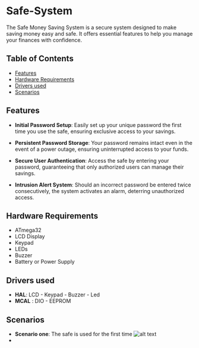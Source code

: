 # Safe-System
The Safe Money Saving System is a secure system designed to make saving money easy and safe. It offers essential features to help you manage your finances with confidence.

## Table of Contents

- [Features](#features)
- [Hardware Requirements](#hardware-requirements)
- [Drivers used](#drivers-used)
- [Scenarios](#Scenarios)



## Features

- **Initial Password Setup**: Easily set up your unique password the first time you use the safe, ensuring exclusive access to your savings.

- **Persistent Password Storage**: Your password remains intact even in the event of a power outage, ensuring uninterrupted access to your funds.

- **Secure User Authentication**: Access the safe by entering your password, guaranteeing that only authorized users can manage their savings.

- **Intrusion Alert System**: Should an incorrect password be entered twice consecutively, the system activates an alarm, deterring unauthorized access.

## Hardware Requirements

- ATmega32
- LCD Display
- Keypad
- LEDs
- Buzzer
- Battery or Power Supply


## Drivers used
- **HAL**: LCD - Keypad - Buzzer - Led
- **MCAL** : DIO - EEPROM

## Scenarios
- **Scenario one**: The safe is used for the first time ![alt text]([http://url/to/img.png](https://drive.google.com/file/d/1yLwNyfGhB9suJ4tVl_KSt99sMm5msA7g/view?usp=drive_link)https://drive.google.com/file/d/1yLwNyfGhB9suJ4tVl_KSt99sMm5msA7g/view?usp=drive_link)
- 
